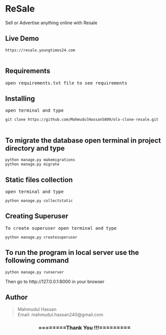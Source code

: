 # ReSale

Sell or Advertise anything online with Resale

<h2>Live Demo</h2>
<code>https://resale.youngtimes24.com</code><br><br>

<h2>Requirements</h2>
<pre>open requirements.txt file to see requirements</pre>

<h2>Installing</h2>
<pre>open terminal and type</pre>
<code>git clone https://github.com/MahmudulHassan5809/olx-clone-resale.git</code><br><br>

<h2>To migrate the database open terminal in project directory and type</h2>
<code>python manage.py makemigrations</code><br>
<code>python manage.py migrate</code>

<h2>Static files collection</h2>
<pre>open terminal and type</pre>
<code>python manage.py collectstatic</code>

<h2>Creating Superuser</h2>
<pre>To create superuser open terminal and type</pre>
<code>python manage.py createsuperuser</code>

<h2> To run the program in local server use the following command </h2>
<code>python manage.py runserver</code>

<p>Then go to http://127.0.0.1:8000 in your browser</p>

<h2>Author</h2>
<blockquote>
  Mahmudul Hassan<br>
  Email: mahmudul.hassan240@gmail.com
</blockquote>

<div align="center">
    <h3>========Thank You !!!=========</h3>
</div>
